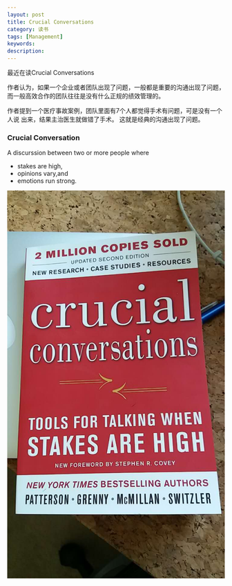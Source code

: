 ```yaml
---
layout: post
title: Crucial Conversations
category: 读书
tags: [Management] 
keywords: 
description: 
---
```

最近在读Crucial Conversations

作者认为，如果一个企业或者团队出现了问题，一般都是重要的沟通出现了问题，
而一般高效合作的团队往往是没有什么正规的绩效管理的。

作者提到一个医疗事故案例，团队里面有7个人都觉得手术有问题，可是没有一个人说
出来，结果主治医生就做错了手术。 这就是经典的沟通出现了问题。

### Crucial Conversation
A discurssion between two or more people where
* stakes are high,
* opinions vary,and
* emotions run strong.



![Crucial Conversations](/uploads/2016/crucial_conversations_cover.jpg)
